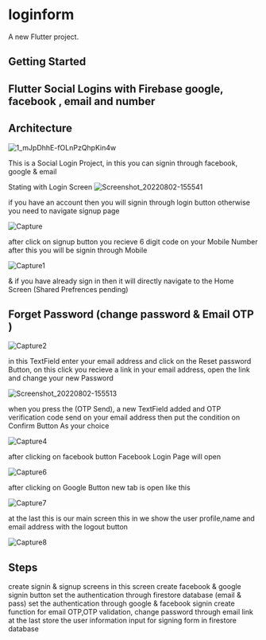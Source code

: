 # loginform

A new Flutter project.

## Getting Started

## Flutter Social Logins with Firebase google, facebook , email and number

## Architecture
![1_mJpDhhE-fOLnPzQhpKin4w](https://user-images.githubusercontent.com/93259715/182357251-af1b7529-8fae-4265-828b-67f99d825166.png)

This is a Social Login Project, in this you can signin through facebook, google & email

Stating with Login Screen
![Screenshot_20220802-155541](https://user-images.githubusercontent.com/93259715/183064417-91017ea0-f03f-44d3-9ac0-05355bfdfbba.png)

if you have an account then you will signin through login button otherwise you need to navigate signup page

![Capture](https://user-images.githubusercontent.com/93259715/183064495-0bd7c308-130f-4e7e-9831-90f3511a7d25.PNG)

after click on signup button you recieve 6 digit code on your Mobile Number after this you will be signin through Mobile

![Capture1](https://user-images.githubusercontent.com/93259715/183064601-f1a9e4c0-0cef-4a0e-8791-6f37a192468e.PNG)

& if you have already sign in then it will directly navigate to the Home Screen (Shared Prefrences pending)

## Forget Password (change password & Email OTP )

![Capture2](https://user-images.githubusercontent.com/93259715/183064710-c171998f-28f7-4238-a4f2-0688670865ab.PNG)

in this TextField enter your email address and click on the Reset password Button, on this click you recieve a link in your email address,
open the link and change your new Password


![Screenshot_20220802-155513](https://user-images.githubusercontent.com/93259715/182361625-7a8d26a8-1122-484a-9799-7277977cab18.png)


when you press the (OTP Send), a new TextField added and OTP verification code send on your email address then put the condition on Confirm Button As your choice

![Capture4](https://user-images.githubusercontent.com/93259715/183064787-32d55fe3-7d56-4164-a203-f530171ff6a8.PNG)


after clicking on facebook button Facebook Login Page will open

![Capture6](https://user-images.githubusercontent.com/93259715/183064829-a18c369a-d2e1-4ddd-bb66-8480c58a8115.PNG)

after clicking on Google Button new tab is open like this

![Capture7](https://user-images.githubusercontent.com/93259715/183064912-a0a5e512-cc8e-4b27-b4ed-0eb8835c215d.PNG)


at the last this is our main screen this in we show the user profile,name and email address with the logout button


![Capture8](https://user-images.githubusercontent.com/93259715/183064949-ac83c3b5-b2db-47f2-ad3f-8ed21da19189.PNG)





## Steps
create signin & signup screens
in this screen create facebook & google signin button
set the authentication through firestore database (email & pass)
set the authentication through google & facebook signin
create function for email OTP,OTP validation, change password through email link
at the last store the user information input for signing form in firestore database
